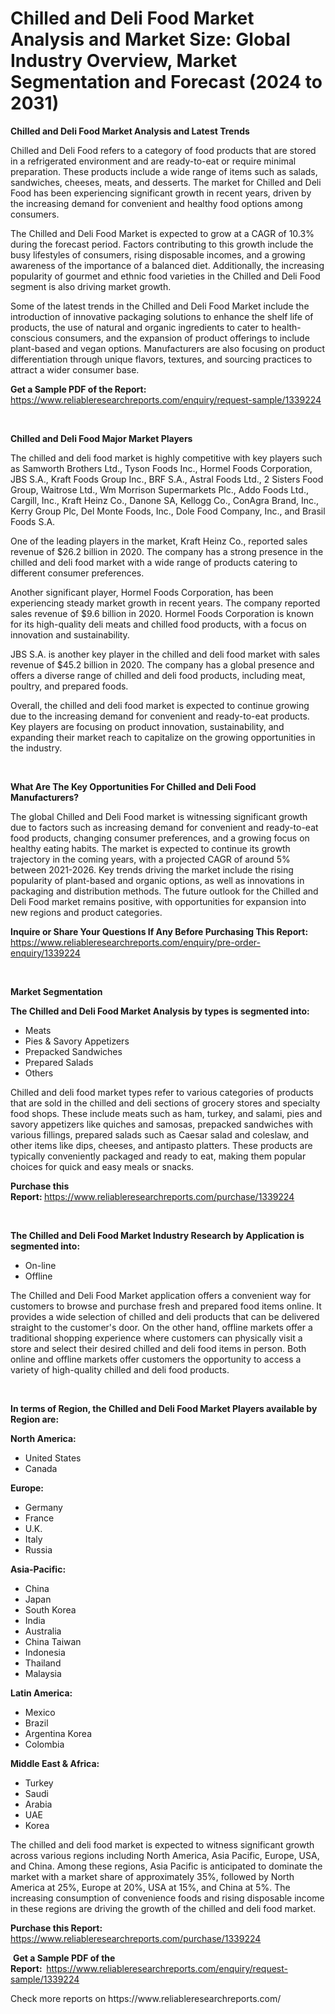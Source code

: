 <p><h1>Chilled and Deli Food Market Analysis and Market Size: Global Industry Overview, Market Segmentation and Forecast (2024 to 2031)</h1></p><p><strong>Chilled and Deli Food Market Analysis and Latest Trends</strong></p>
<p><p>Chilled and Deli Food refers to a category of food products that are stored in a refrigerated environment and are ready-to-eat or require minimal preparation. These products include a wide range of items such as salads, sandwiches, cheeses, meats, and desserts. The market for Chilled and Deli Food has been experiencing significant growth in recent years, driven by the increasing demand for convenient and healthy food options among consumers.</p><p>The Chilled and Deli Food Market is expected to grow at a CAGR of 10.3% during the forecast period. Factors contributing to this growth include the busy lifestyles of consumers, rising disposable incomes, and a growing awareness of the importance of a balanced diet. Additionally, the increasing popularity of gourmet and ethnic food varieties in the Chilled and Deli Food segment is also driving market growth.</p><p>Some of the latest trends in the Chilled and Deli Food Market include the introduction of innovative packaging solutions to enhance the shelf life of products, the use of natural and organic ingredients to cater to health-conscious consumers, and the expansion of product offerings to include plant-based and vegan options. Manufacturers are also focusing on product differentiation through unique flavors, textures, and sourcing practices to attract a wider consumer base.</p></p>
<p><strong>Get a Sample PDF of the Report:&nbsp;</strong> <a href="https://www.reliableresearchreports.com/enquiry/request-sample/1339224">https://www.reliableresearchreports.com/enquiry/request-sample/1339224</a></p>
<p>&nbsp;</p>
<p><strong>Chilled and Deli Food Major Market Players</strong></p>
<p><p>The chilled and deli food market is highly competitive with key players such as Samworth Brothers Ltd., Tyson Foods Inc., Hormel Foods Corporation, JBS S.A., Kraft Foods Group Inc., BRF S.A., Astral Foods Ltd., 2 Sisters Food Group, Waitrose Ltd., Wm Morrison Supermarkets Plc., Addo Foods Ltd., Cargill, Inc., Kraft Heinz Co., Danone SA, Kellogg Co., ConAgra Brand, Inc., Kerry Group Plc, Del Monte Foods, Inc., Dole Food Company, Inc., and Brasil Foods S.A.</p><p>One of the leading players in the market, Kraft Heinz Co., reported sales revenue of $26.2 billion in 2020. The company has a strong presence in the chilled and deli food market with a wide range of products catering to different consumer preferences.</p><p>Another significant player, Hormel Foods Corporation, has been experiencing steady market growth in recent years. The company reported sales revenue of $9.6 billion in 2020. Hormel Foods Corporation is known for its high-quality deli meats and chilled food products, with a focus on innovation and sustainability.</p><p>JBS S.A. is another key player in the chilled and deli food market with sales revenue of $45.2 billion in 2020. The company has a global presence and offers a diverse range of chilled and deli food products, including meat, poultry, and prepared foods.</p><p>Overall, the chilled and deli food market is expected to continue growing due to the increasing demand for convenient and ready-to-eat products. Key players are focusing on product innovation, sustainability, and expanding their market reach to capitalize on the growing opportunities in the industry.</p></p>
<p>&nbsp;</p>
<p><strong>What Are The Key Opportunities For Chilled and Deli Food Manufacturers?</strong></p>
<p><p>The global Chilled and Deli Food market is witnessing significant growth due to factors such as increasing demand for convenient and ready-to-eat food products, changing consumer preferences, and a growing focus on healthy eating habits. The market is expected to continue its growth trajectory in the coming years, with a projected CAGR of around 5% between 2021-2026. Key trends driving the market include the rising popularity of plant-based and organic options, as well as innovations in packaging and distribution methods. The future outlook for the Chilled and Deli Food market remains positive, with opportunities for expansion into new regions and product categories.</p></p>
<p><strong>Inquire or Share Your Questions If Any Before Purchasing This Report:</strong> <a href="https://www.reliableresearchreports.com/enquiry/pre-order-enquiry/1339224">https://www.reliableresearchreports.com/enquiry/pre-order-enquiry/1339224</a></p>
<p>&nbsp;</p>
<p><strong>Market Segmentation</strong></p>
<p><strong>The Chilled and Deli Food Market Analysis by types is segmented into:</strong></p>
<p><ul><li>Meats</li><li>Pies & Savory Appetizers</li><li>Prepacked Sandwiches</li><li>Prepared Salads</li><li>Others</li></ul></p>
<p><p>Chilled and deli food market types refer to various categories of products that are sold in the chilled and deli sections of grocery stores and specialty food shops. These include meats such as ham, turkey, and salami, pies and savory appetizers like quiches and samosas, prepacked sandwiches with various fillings, prepared salads such as Caesar salad and coleslaw, and other items like dips, cheeses, and antipasto platters. These products are typically conveniently packaged and ready to eat, making them popular choices for quick and easy meals or snacks.</p></p>
<p><strong>Purchase this Report:&nbsp;</strong><a href="https://www.reliableresearchreports.com/purchase/1339224">https://www.reliableresearchreports.com/purchase/1339224</a></p>
<p>&nbsp;</p>
<p><strong>The Chilled and Deli Food Market Industry Research by Application is segmented into:</strong></p>
<p><ul><li>On-line</li><li>Offline</li></ul></p>
<p><p>The Chilled and Deli Food Market application offers a convenient way for customers to browse and purchase fresh and prepared food items online. It provides a wide selection of chilled and deli products that can be delivered straight to the customer's door. On the other hand, offline markets offer a traditional shopping experience where customers can physically visit a store and select their desired chilled and deli food items in person. Both online and offline markets offer customers the opportunity to access a variety of high-quality chilled and deli food products.</p></p>
<p>&nbsp;</p>
<p><strong>In terms of Region, the Chilled and Deli Food Market Players available by Region are:</strong></p>
<p>
    <p> <strong> North America: </strong>
        <ul>
            <li>United States</li>
            <li>Canada</li>
        </ul>
        </p> 
    <p> <strong> Europe: </strong>
        <ul>
            <li>Germany</li>
            <li>France</li>
            <li>U.K.</li>
            <li>Italy</li>
            <li>Russia</li>
        </ul>
        </p> 
    <p> <strong> Asia-Pacific: </strong>
        <ul>
            <li>China</li>
            <li>Japan</li>
            <li>South Korea</li>
            <li>India</li>
            <li>Australia</li>
            <li>China Taiwan</li>
            <li>Indonesia</li>
            <li>Thailand</li>
            <li>Malaysia</li>
        </ul>
        </p> 
    <p> <strong> Latin America: </strong>
        <ul>
            <li>Mexico</li>
            <li>Brazil</li>
            <li>Argentina Korea</li>
            <li>Colombia</li>
        </ul>
        </p> 
    <p> <strong> Middle East & Africa: </strong>
        <ul>
            <li>Turkey</li>
            <li>Saudi</li>
            <li>Arabia</li>
            <li>UAE</li>
            <li>Korea</li>
        </ul>
    </p>
    </p>
<p><p>The chilled and deli food market is expected to witness significant growth across various regions including North America, Asia Pacific, Europe, USA, and China. Among these regions, Asia Pacific is anticipated to dominate the market with a market share of approximately 35%, followed by North America at 25%, Europe at 20%, USA at 15%, and China at 5%. The increasing consumption of convenience foods and rising disposable income in these regions are driving the growth of the chilled and deli food market.</p></p>
<p><strong>Purchase this Report: </strong><a href="https://www.reliableresearchreports.com/purchase/1339224">https://www.reliableresearchreports.com/purchase/1339224</a></p>
<p>&nbsp;<strong>Get a Sample PDF of the Report:&nbsp;&nbsp;</strong><a href="https://www.reliableresearchreports.com/enquiry/request-sample/1339224">https://www.reliableresearchreports.com/enquiry/request-sample/1339224</a></p>
<p><strong></strong></p>
<p>Check more reports on https://www.reliableresearchreports.com/</p>